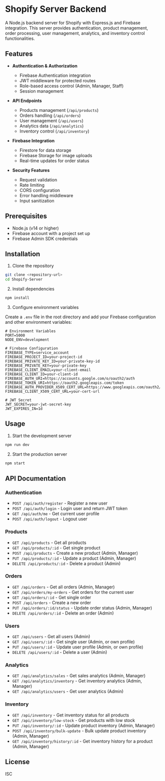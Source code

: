 # Shopify Server Backend

A Node.js backend server for Shopify with Express.js and Firebase integration. This server provides authentication, product management, order processing, user management, analytics, and inventory control functionalities.

## Features

- **Authentication & Authorization**
  - Firebase Authentication integration
  - JWT middleware for protected routes
  - Role-based access control (Admin, Manager, Staff)
  - Session management

- **API Endpoints**
  - Products management (`/api/products`)
  - Orders handling (`/api/orders`)
  - User management (`/api/users`)
  - Analytics data (`/api/analytics`)
  - Inventory control (`/api/inventory`)

- **Firebase Integration**
  - Firestore for data storage
  - Firebase Storage for image uploads
  - Real-time updates for order status

- **Security Features**
  - Request validation
  - Rate limiting
  - CORS configuration
  - Error handling middleware
  - Input sanitization

## Prerequisites

- Node.js (v14 or higher)
- Firebase account with a project set up
- Firebase Admin SDK credentials

## Installation

1. Clone the repository

```bash
git clone <repository-url>
cd Shopify-Server
```

2. Install dependencies

```bash
npm install
```

3. Configure environment variables

Create a `.env` file in the root directory and add your Firebase configuration and other environment variables:

```env
# Environment Variables
PORT=5000
NODE_ENV=development

# Firebase Configuration
FIREBASE_TYPE=service_account
FIREBASE_PROJECT_ID=your-project-id
FIREBASE_PRIVATE_KEY_ID=your-private-key-id
FIREBASE_PRIVATE_KEY=your-private-key
FIREBASE_CLIENT_EMAIL=your-client-email
FIREBASE_CLIENT_ID=your-client-id
FIREBASE_AUTH_URI=https://accounts.google.com/o/oauth2/auth
FIREBASE_TOKEN_URI=https://oauth2.googleapis.com/token
FIREBASE_AUTH_PROVIDER_X509_CERT_URL=https://www.googleapis.com/oauth2/v1/certs
FIREBASE_CLIENT_X509_CERT_URL=your-cert-url

# JWT Secret
JWT_SECRET=your-jwt-secret-key
JWT_EXPIRES_IN=1d
```

## Usage

1. Start the development server

```bash
npm run dev
```

2. Start the production server

```bash
npm start
```

## API Documentation

### Authentication

- `POST /api/auth/register` - Register a new user
- `POST /api/auth/login` - Login user and return JWT token
- `GET /api/auth/me` - Get current user profile
- `POST /api/auth/logout` - Logout user

### Products

- `GET /api/products` - Get all products
- `GET /api/products/:id` - Get single product
- `POST /api/products` - Create a new product (Admin, Manager)
- `PUT /api/products/:id` - Update a product (Admin, Manager)
- `DELETE /api/products/:id` - Delete a product (Admin)

### Orders

- `GET /api/orders` - Get all orders (Admin, Manager)
- `GET /api/orders/my-orders` - Get orders for the current user
- `GET /api/orders/:id` - Get single order
- `POST /api/orders` - Create a new order
- `PUT /api/orders/:id/status` - Update order status (Admin, Manager)
- `DELETE /api/orders/:id` - Delete an order (Admin)

### Users

- `GET /api/users` - Get all users (Admin)
- `GET /api/users/:id` - Get single user (Admin, or own profile)
- `PUT /api/users/:id` - Update user profile (Admin, or own profile)
- `DELETE /api/users/:id` - Delete a user (Admin)

### Analytics

- `GET /api/analytics/sales` - Get sales analytics (Admin, Manager)
- `GET /api/analytics/inventory` - Get inventory analytics (Admin, Manager)
- `GET /api/analytics/users` - Get user analytics (Admin)

### Inventory

- `GET /api/inventory` - Get inventory status for all products
- `GET /api/inventory/low-stock` - Get products with low stock
- `PUT /api/inventory/:id` - Update product inventory (Admin, Manager)
- `POST /api/inventory/bulk-update` - Bulk update product inventory (Admin, Manager)
- `GET /api/inventory/history/:id` - Get inventory history for a product (Admin, Manager)

## License

ISC